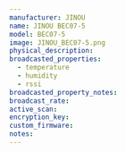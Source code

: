 ```yaml
---
manufacturer: JINOU
name: JINOU BEC07-5
model: BEC07-5
image: JINOU_BEC07-5.png
physical_description:
broadcasted_properties:
  - temperature
  - humidity
  - rssi
broadcasted_property_notes:
broadcast_rate:
active_scan:
encryption_key:
custom_firmware:
notes:
---
```

